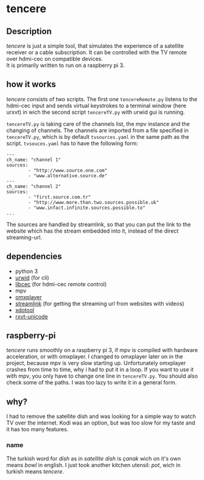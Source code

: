 # tencere

## Description

*tencere* is just a simple tool, that simulates the experience of a satellite
receiver or a cable subscription. It can be controlled with the TV remote over
hdmi-cec on compatible devices.  
It is primarily written to run on a raspberry pi 3.


## how it works

*tencere* consists of two scripts. The first one `tencereRemote.py` listens to
the hdmi-cec input and sends virtual keystrokes to a terminal window (here urxvt)
in wich the second script `tencereTV.py` with urwid gui is running.

`tencereTV.py` is taking care of the channels list, the mpv instance and the
changing of channels. The channels are imported from a file specified in
`tencereTV.py`, which is by default `tvsources.yaml` in the same path as the script.
`tvsouces.yaml` has to have the following form:

```
---
ch_name: "channel 1"
sources: 
        - "http://www.source.one.com"
        - "www.alternative.source.de"
---
ch_name: "channel 2"
sources:
        - "first.source.com.tr"
        - "http://www.more.than.two.sources.possible.uk"
        - "www.infact.infinite.sources.possible.to"
...
```

The sources are handled by streamlink, so that you can put the link to the
website which has the stream embedded into it, instead of the direct streaming-url.


## dependencies

- python 3
- [urwid](https://github.com/urwid/urwid) (for cli)
- [libcec](https://github.com/Pulse-Eight/libcec) (for hdmi-cec remote control)
- mpv
- [omxplayer](https://github.com/popcornmix/omxplayer)
- [streamlink](https://github.com/streamlink/streamlink) (for getting the streaming url from websites with videos)
- [xdotool](https://github.com/jordansissel/xdotool)
- [rxvt-unicode](http://software.schmorp.de/pkg/rxvt-unicode.html)


## raspberry-pi

*tencere* runs smoothly on a raspberry pi 3, if mpv is compiled with hardware acceleration,
or with omxplayer. I changed to omxplayer later on in the project, because mpv
is very slow starting up. Unfortunately omxplayer crashes from time to time,
why i had to put it in a loop.
If you want to use it with mpv, you only have to change one line in
`tencereTV.py`. You should also check some of the paths. I was too lazy to
write it in a general form.


## why?

I had to remove the satellite dish and was looking for a simple way to watch TV
over the internet. Kodi was an option, but was too slow for my taste and it has
too many features.

### name

The turkish word for *dish* as in *satellite dish* is *çanak* wich on it's own
means *bowl* in english. I just took another kitchen utensil: *pot*, wich in
turkish means *tencere*.
